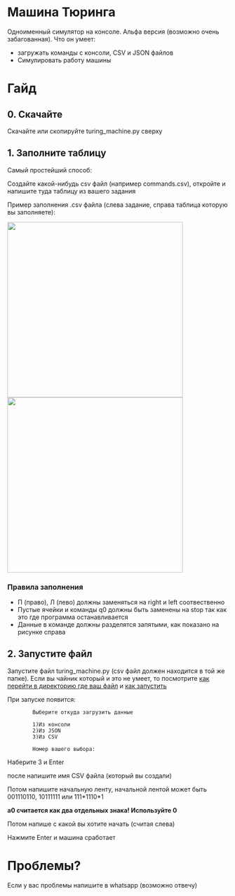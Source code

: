 # Машина Тюринга

Одноименный симулятор на консоле. Альфа версия (возможно очень забагованная).
Что он умеет:
- загружать команды с консоли, CSV и JSON файлов
- Симулировать работу машины

# Гайд
## 0. Скачайте
Скачайте или скопируйте turing_machine.py сверху

## 1. Заполните таблицу

Самый простейший способ:

Создайте какой-нибудь csv файл (например commands.csv), откройте и напишите туда таблицу из вашего задания

Пример заполнения .csv файла (слева задание, справа таблица которую вы заполняете):

<p float="left">
  <img src="https://user-images.githubusercontent.com/72970300/209151891-3a066463-26b7-431e-8cf8-6a7e01c49cbc.png" width="400" />
  <img src="https://user-images.githubusercontent.com/72970300/209152595-feec5be8-7862-486d-a320-d4d2a610af52.png" width="400" /> 
</p>

### Правила заполнения
- П (право), Л (лево) должны заменяться на right и left соотвественно
- Пустые ячейки и команды q0 должны быть заменены на stop так как это где программа останавливается
- Данные в команде должны разделятся запятыми, как показано на рисунке справа
## 2. Запустите файл
Запустите файл turing_machine.py (csv файл должен находится в той же папке). Если вы чайник который и это не умеет, то посмотрите [как перейти в директорию где ваш файл](https://ru.wikihow.com/%D0%BF%D0%B5%D1%80%D0%B5%D0%BC%D0%B5%D1%89%D0%B0%D1%82%D1%8C%D1%81%D1%8F-%D0%BF%D0%BE-%D0%BA%D0%B0%D1%82%D0%B0%D0%BB%D0%BE%D0%B3%D0%B0%D0%BC-%D0%BF%D0%BE%D1%81%D1%80%D0%B5%D0%B4%D1%81%D1%82%D0%B2%D0%BE%D0%BC-%D0%BA%D0%BE%D0%BC%D0%B0%D0%BD%D0%B4%D0%BD%D0%BE%D0%B9-%D1%81%D1%82%D1%80%D0%BE%D0%BA%D0%B8) и [как запустить](https://otus.ru/nest/post/1744/#:~:text=%D0%9A%D0%B0%D0%BA%20%D0%B7%D0%B0%D0%BF%D1%83%D1%81%D1%82%D0%B8%D1%82%D1%8C%20%D0%BF%D1%80%D0%B8%D0%BB%D0%BE%D0%B6%D0%B5%D0%BD%D0%B8%D0%B5%20Python%20%D0%B2%20%D0%BF%D0%B0%D0%BA%D0%B5%D1%82%D0%BD%D0%BE%D0%BC%20%D1%80%D0%B5%D0%B6%D0%B8%D0%BC%D0%B5%3F)

При запуске появится:
```
        Выберите откуда загрузить данные

        1)Из консоли
        2)Из JSON
        3)Из CSV
        
        Номер вашего выбора: 
 ```
Наберите 3 и Enter

после напишите имя CSV файла (который вы создали)

Потом напишите начальную ленту, начальной лентой может быть 001110110, 10111111 или 111\*1110\*1 

**a0 считается как два отдельных знака! Используйте 0**

Потом напише с какой вы хотите начать (считая слева)

Нажмите Enter и машина сработает

# Проблемы?
Если у вас проблемы напишите в whatsapp (возможно отвечу)


